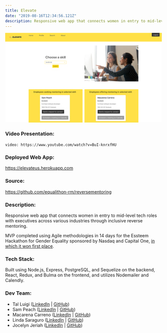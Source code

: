 ```yaml
---
title: Elevate
date: "2019-08-16T12:34:56.121Z"
description: Responsive web app that connects women in entry to mid-level tech roles with executives across various industries through inclusive reverse mentoring.
---
```


![Elevate Screenshot](./elevate.png)

### Video Presentation:

`video: https://www.youtube.com/watch?v=BuI-knrxfHU`

### Deployed Web App:

https://elevateus.herokuapp.com

### Source:

https://github.com/equalithon-rm/reversementoring

### Description:

Responsive web app that connects women in entry to mid-level tech roles with executives across various industries through inclusive reverse mentoring.

MVP completed using Agile methodologies in 14 days for the Essteem Hackathon for Gender Equality sponsored by Nasdaq and Capital One, [in which it won first place](https://www.equalithon.io/past-challenges/project-one-6dt56).

### Tech Stack:

Built using Node.js, Express, PostgreSQL, and Sequelize on the backend, React, Redux, and Bulma on the frontend, and utilizes Nodemailer and Calendly.

### Dev Team:

- Tal Luigi ([LinkedIn](https://www.linkedin.com/in/talluigi) | [GitHub](https://github.com/luigilegion))
- Sam Peach ([LinkedIn](https://www.linkedin.com/in/sam-peach) | [GitHub](https://github.com/sam-peach))
- Macarena Carreno ([LinkedIn](https://www.linkedin.com/in/mcarrenog) | [GitHub](https://github.com/macarenacarreno))
- Linda Saraguro ([LinkedIn](https://www.linkedin.com/in/linda-saraguro-123524122) | [GitHub](https://github.com/saragurol))
- Jocelyn Jeriah ([LinkedIn](https://www.linkedin.com/in/jocelynjeriah) | [GitHub](https://github.com/luminousbeam))
